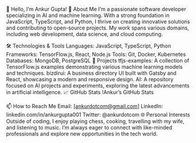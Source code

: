👋 Hello, I’m Ankur Gupta!
🚀 About Me
I’m a passionate software developer specializing in AI and machine learning. With a strong foundation in JavaScript, TypeScript, and Python, I thrive on creating innovative solutions and contributing to open-source projects. My work spans various domains, including web development, data science, and cloud computing.

🛠️ Technologies & Tools
Languages: JavaScript, TypeScript, Python
Frameworks: TensorFlow.js, React, Node.js
Tools: Git, Docker, Kubernetes
Databases: MongoDB, PostgreSQL
🌟 Projects
tfjs-examples: A collection of TensorFlow.js examples demonstrating various machine learning models and techniques.
bizdirui: A business directory UI built with Gatsby and React, showcasing a modern and responsive design.
AI: A repository focused on AI projects and experiments, exploring the latest advancements in artificial intelligence.
📈 GitHub Stats
!Ankur’s GitHub Stats

📫 How to Reach Me
Email: [ankurdotcom@gmail.com]
LinkedIn: linkedin.com/in/ankurgupta001
Twitter: @ankurdotcom
🌐 Personal Interests
Outside of coding, I enjoy playing chess, cooking, travelling with my wife, and listening to music. I’m always eager to connect with like-minded professionals and explore new opportunities in the tech world.
